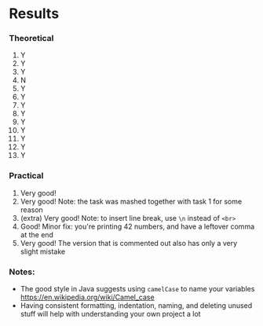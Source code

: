 # Results

### Theoretical

1. Y
2. Y
3. Y
4. N
5. Y
6. Y
7. Y
8. Y
9. Y
10. Y
11. Y
12. Y
13. Y

### Practical

1. Very good!
2. Very good! Note: the task was mashed together with task 1 for some reason
2. (extra) Very good! Note: to insert line break, use `\n` instead of `<br>`
3. Good! Minor fix: you're printing 42 numbers, and have a leftover comma at the end
4. Very good! The version that is commented out also has only a very slight mistake

### Notes: 
- The good style in Java suggests using `camelCase` to name your variables https://en.wikipedia.org/wiki/Camel_case
- Having consistent formatting, indentation, naming, and deleting unused stuff will help with understanding your own project a lot